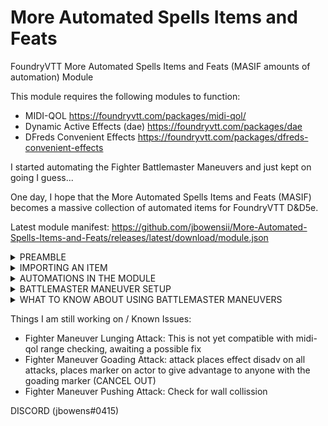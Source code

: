 # More Automated Spells Items and Feats
FoundryVTT More Automated Spells Items and Feats (MASIF amounts of automation) Module

This module requires the following modules to function:

- MIDI-QOL                            https://foundryvtt.com/packages/midi-qol/
- Dynamic Active Effects (dae)        https://foundryvtt.com/packages/dae  
- DFreds Convenient Effects               https://foundryvtt.com/packages/dfreds-convenient-effects

I started automating the Fighter Battlemaster Maneuvers and just kept on going I guess...

One day, I hope that the More Automated Spells Items and Feats (MASIF) becomes a massive collection of automated items for FoundryVTT D&D5e.

Latest module manifest: https://github.com/jbowensii/More-Automated-Spells-Items-and-Feats/releases/latest/download/module.json

<details>
<summary> PREAMBLE </summary>
<p>&nbsp;</p>

So it has been many years since I have been a practicing developer, and this is my first time writing in javascript. I the code much more verbose than necessary with unnecesary space and descriptive variablenames.  I did this is hopes that folks like me could follow along with the code and understand how it works.  I know that javascript can be much more compact.  When I first looked at javascript it was way more intimidating than writting 68030 assembly back in my early days after college (yes I just dated myself).  Once I have mastered javascript I am sure I will write much more compact code, but I hope this inspires some of you to follow along and try your hand at automating something you really want.  In fact most of my automations are NOT macros at all (javascript).  MIDI-QOL and DAE provide a huge framework to do 90% of everything most people would want without writing a line of javascript code.  

These three videos did a great job explaining how to get started writing foundry macros. I highly recommend them... they were made by spacemandev.

https://www.youtube.com/watch?v=-HSCybI0txc

https://www.youtube.com/watch?v=0S7HjMN52I4

https://www.youtube.com/watch?v=raM_Z0e7ov8

So after playing with some scripts and helping debug some of my favorite modules with their authors, I broke down and decided to see if I could help automate the Fighter: Battlemaster. In several of the games I run or play in there has been a Fighter Battlemaster character, it was hard to believe no one has done this yet.    

I was shocked to learn that there is a ton of complication in automating a Battlemaster however... but if you are going to swim you might as well dive in. :) 

So before I explain how to setup and use these scripts, a shout out to Tom Posney, the creator of MIDI-QOL and DAE. A fantastic person who is a great help, especially as he answered all of my crazy stupid questions and helped me solve some truely puxzzling probelms. (and he pointed out a whole bunch of obvious things that did not click for me)... Thank you Tom.
<p>&nbsp;</p>
</details>

<details>
<summary> IMPORTING AN ITEM </summary>
<p>&nbsp;</p>

Once the compendium module is installed you can import one of the items into your game.  Most of them are completely setup from the start and can be dropped on the appropriate character and just function.  

<img width="233" alt="image" src="https://user-images.githubusercontent.com/76136571/161750222-0040e632-682c-46d2-b618-37924df4a61f.png">
<img width="275" alt="image" src="https://user-images.githubusercontent.com/76136571/161781725-f7503eb7-7a27-41b4-b26d-0f03234e1040.png">

Occassionaly there will be notes in the description that instruct you HOW and WHEN to use the item to automate your game play. 

<img width="554" alt="image" src="https://user-images.githubusercontent.com/76136571/161777420-071b1894-8a1d-4546-b587-a7fac64d3aa4.png">

Sometimes there is even more setup like linking those items to a character sheet resources.  

<img width="569" alt="image" src="https://user-images.githubusercontent.com/76136571/161775726-fb67bb97-5fd1-45c5-8301-bbb17e2d0f1d.png">

If you have a character sheet runs out of resource spaces, might I suggest the module 5e Sheet Resource Plus ... https://github.com/ardittristan/5eSheet-resourcesPlus
    
<img width="415" alt="image" src="https://user-images.githubusercontent.com/76136571/161781506-a938a292-2be8-4f9f-bb3c-21911904fe08.png">

<p>&nbsp;</p>
</details>

<details>
<summary> AUTOMATIONS IN THE MODULE </summary>

- Divine Fury, Auto Divine Fury
    
- Channel Divinity: Turn Undead
    
- Eyes of the Night / Gift of the Eyes of the Night
    
- 23 Fighter: Battlemaster Maneuvers and support item(s)
    
- Peerless Athlete
    
- Steps of the Night
    
- Vigilant Blessing
    
- Help Action
    
- Vitrolic Sphere (with automatic DoT Damage) 
    
</details>
    
<details>
<summary> BATTLEMASTER MANEUVER SETUP </summary>
<p>&nbsp;</p>

Install and enable the module, it adds a single compendium with all of the maneuvers... 

<img width="290" alt="image" src="https://user-images.githubusercontent.com/76136571/161349973-bee1cb45-832b-40c5-b07b-c1c7dfbf7c95.png">

(1) You must setup a resource named "Superiority Dice" and set it ro refresh on SHORT and LONG rest. 

<img width="554" alt="image" src="https://user-images.githubusercontent.com/76136571/161351746-5ee51777-1f4d-40c7-8c8d-2b18cc083563.png">

(2) All Fighter Battlemasters must have the Supriority Die effect on their character, just drag it onto the character and forget about it. 

<img width="312" alt="image" src="https://user-images.githubusercontent.com/76136571/161349990-5278e1ba-d067-485c-9149-5fd59a638f03.png">
<img width="562" alt="image" src="https://user-images.githubusercontent.com/76136571/161350068-5a7acf3f-3f01-4ebf-829c-5e31ff2db2cc.png">

(3) Copy over the maneuvers your fighter knows and drop them onto the character sheet.  
    If there are alreay items with duplicate names on your sheet they MUST be removed. 
    
<img width="552" alt="image" src="https://user-images.githubusercontent.com/76136571/161350220-cee0b620-f132-4b2a-9d42-36c6c72a6498.png">

   Then ```FOR EACH``` Maneuver ```EXCEPT Precision Attack``` you have added to the character you must set the resource consumption. 
   
   (unfortunately I do not know of a way to automate this, I know precision attack being the exception is annoying)

<img width="493" alt="image" src="https://user-images.githubusercontent.com/76136571/161351660-f1f4bcb5-0a9b-4143-bed9-e122eb706286.png">

(4) read each one, they come with ```USAGE INSTRUCTIONS``` at the top of every description

<img width="493" alt="image" src="https://user-images.githubusercontent.com/76136571/161350367-1de90956-203d-464c-b4cc-28243279e681.png">

(5) Have fun and report issues :) 
<p>&nbsp;</p>
</details>

<details>
<summary> WHAT TO KNOW ABOUT USING BATTLEMASTER MANEUVERS </summary>
<p>&nbsp;</p>

Fighter Battlemaster Maneuvers are divided into several categories: Utility, Before Attack, After Attack, and Automated.

Utility Maneuvers can be identified by the EYE GRAPHIC, these can be activated whenever your characters can act. 

<img width="533" alt="image" src="https://user-images.githubusercontent.com/76136571/161350457-1397a181-7785-4e24-98d4-dd2a79f037d4.png">

BEFORE ATTACK MANEUVERS must be activated before you roll your weapon attack.

<img width="517" alt="image" src="https://user-images.githubusercontent.com/76136571/161350573-e52d1a5f-ad36-475d-b10f-865cbd930973.png">

AFTER THE ATTACK must be activated if a hit is made.

<img width="464" alt="image" src="https://user-images.githubusercontent.com/76136571/161350995-46f3d4a8-6ace-485c-912c-87348905a63b.png">

AUTOMATED is just as it sounds, these will appear if you are using MIDI-QOL, DAE and DF Convenient Effects.

<img width="929" alt="image" src="https://user-images.githubusercontent.com/76136571/161351112-f4bae672-9866-442b-9e4d-9a2bf655d486.png">
<p>&nbsp;</p>
</details>

Things I am still working on / Known Issues:

- Fighter Maneuver Lunging Attack: This is not yet compatible with midi-qol range checking, awaiting a possible fix
- Fighter Maneuver Goading Attack: attack places effect disadv on all attacks, places marker on actor to give advantage to anyone with the goading marker (CANCEL OUT)
- Fighter Maneuver Pushing Attack: Check for wall collission 

DISCORD (jbowens#0415)
